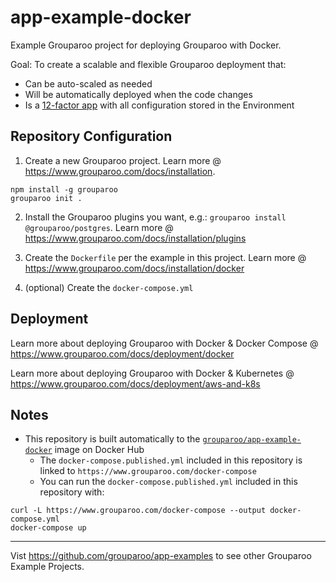 # app-example-docker

Example Grouparoo project for deploying Grouparoo with Docker.

Goal: To create a scalable and flexible Grouparoo deployment that:

- Can be auto-scaled as needed
- Will be automatically deployed when the code changes
- Is a [12-factor app](https://12factor.net/) with all configuration stored in the Environment

## Repository Configuration

1. Create a new Grouparoo project. Learn more @ https://www.grouparoo.com/docs/installation.

```
npm install -g grouparoo
grouparoo init .
```

2. Install the Grouparoo plugins you want, e.g.: `grouparoo install @grouparoo/postgres`. Learn more @ https://www.grouparoo.com/docs/installation/plugins

3. Create the `Dockerfile` per the example in this project. Learn more @ https://www.grouparoo.com/docs/installation/docker
4. (optional) Create the `docker-compose.yml`

## Deployment

Learn more about deploying Grouparoo with Docker & Docker Compose @ https://www.grouparoo.com/docs/deployment/docker

Learn more about deploying Grouparoo with Docker & Kubernetes @ https://www.grouparoo.com/docs/deployment/aws-and-k8s

## Notes

- This repository is built automatically to the [`grouparoo/app-example-docker`](https://hub.docker.com/repository/docker/grouparoo/app-example-docker) image on Docker Hub
  - The `docker-compose.published.yml` included in this repository is linked to `https://www.grouparoo.com/docker-compose`
  - You can run the `docker-compose.published.yml` included in this repository with:

```
curl -L https://www.grouparoo.com/docker-compose --output docker-compose.yml
docker-compose up
```

---

Vist https://github.com/grouparoo/app-examples to see other Grouparoo Example Projects.
